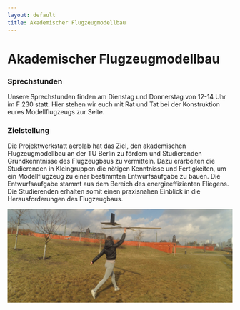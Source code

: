 ```yaml
---
layout: default
title: Akademischer Flugzeugmodellbau
---
```

# Akademischer Flugzeugmodellbau
### Sprechstunden
Unsere Sprechstunden finden am Dienstag und Donnerstag von 12-14 Uhr im F 230 statt. Hier stehen wir euch mit Rat und Tat bei der Konstruktion eures Modellflugzeugs zur Seite.

### Zielstellung
Die Projektwerkstatt aerolab hat das Ziel, den akademischen Flugzeugmodellbau an der TU Berlin zu fördern und Studierenden Grundkenntnisse des Flugzeugbaus zu vermitteln.
Dazu erarbeiten die Studierenden in Kleingruppen die nötigen Kenntnisse und Fertigkeiten, um ein Modellflugzeug zu einer bestimmten Entwurfsaufgabe zu bauen. Die Entwurfsaufgabe stammt aus dem Bereich des energieeffizienten Fliegens. 
Die Studierenden erhalten somit einen praxisnahen Einblick in die Herausforderungen des Flugzeugbaus.

![](https://raw.githubusercontent.com/ramonbeck/ramonbeck.github.io/master/assets/images/alina.jpg)
